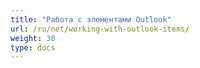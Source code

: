 ```yaml
---
title: "Работа с элементами Outlook"
url: /ru/net/working-with-outlook-items/
weight: 30
type: docs
---
```



